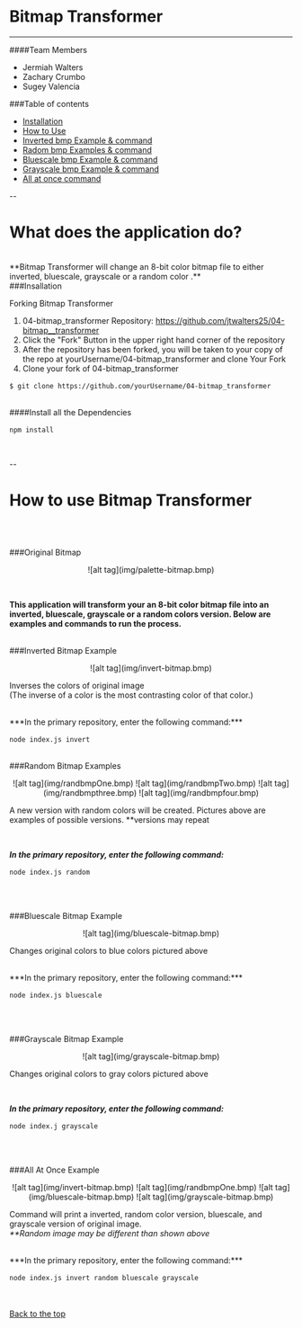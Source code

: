 <a name="top"></a>
# Bitmap Transformer
___



####Team Members
 * Jermiah Walters
 * Zachary Crumbo
 * Sugey Valencia

###Table of contents

  * [Installation](#Installation)
  * [How to Use](#usage)
   * [Inverted bmp Example & command](#invert)
   * [Radom bmp  Examples & command](#random)
   * [Bluescale bmp  Example & command](#blue) 
   * [Grayscale bmp  Example & command](#gray)
   * [All at once command](#all) 
   
  --
  
What does the application do?
=================
<br> 
**Bitmap Transformer will change an 8-bit color bitmap file to either inverted, bluescale, grayscale or a random color .**

<br> 
<a name="Installation">
###Insallation
</a>

Forking Bitmap Transformer

1. 04-bitmap_transformer Repository: https://github.com/jtwalters25/04-bitmap__transformer
2. Click the "Fork" Button in the upper right hand corner of the repository 
3. After the repository has been forked, you will be taken to your copy of the repo at yourUsername/04-bitmap_transformer
and clone Your Fork
4. Clone your fork of 04-bitmap_transformer

~~~~
$ git clone https://github.com/yourUsername/04-bitmap_transformer

~~~~

<br> 
####Install all the Dependencies
 

~~~~
npm install
~~~~
<br> 


--


How to use Bitmap Transformer
=================


<br> <br>
 
<a name="usage">
###Original Bitmap</a>
<br>
<p align="center">![alt tag](img/palette-bitmap.bmp)</p>

<br>

**This application will transform your an 8-bit color bitmap file into an inverted, bluescale, grayscale or a random colors version. Below are examples and commands to run the process.**
<br>
<br>


<a name="invert">
###Inverted Bitmap Example
</a>

<br>
<p align="center">![alt tag](img/invert-bitmap.bmp)

Inverses the colors of original image  
 (The inverse of a color is the most contrasting color of that color.) 
 </p>
 <br>
***In the primary repository, enter the following command:***

~~~~
node index.js invert
~~~~

<br>
<a name="random">
###Random Bitmap Examples
</a>


<br>
<p align="center">
![alt tag](img/randbmpOne.bmp)
![alt tag](img/randbmpTwo.bmp)
![alt tag](img/randbmpthree.bmp)
![alt tag](img/randbmpfour.bmp)


 A new version with random colors will be created. Pictures above are examples of possible versions. **versions may repeat</p>
<br>

***In the primary repository, enter the following command:***

~~~~
node index.js random
~~~~
<br><br>

<a name="blue">
###Bluescale Bitmap Example
</a>

<br>
<p align="center">![alt tag](img/bluescale-bitmap.bmp)

Changes original colors to blue colors pictured above</p>

<br>
***In the primary repository, enter the following command:***

~~~~
node index.js bluescale
~~~~
<br><br>

<a name="gray">
###Grayscale Bitmap Example
</a>
<br>
<p align="center">![alt tag](img/grayscale-bitmap.bmp)

Changes original colors to gray colors pictured above
</p>

<br>

***In the primary repository, enter the following command:***

~~~~ 
node index.j grayscale
~~~~

<br><br>

<a name="all">
###All At Once Example
</a>

<br>
<p align="center">![alt tag](img/invert-bitmap.bmp)
![alt tag](img/randbmpOne.bmp)
![alt tag](img/bluescale-bitmap.bmp)
![alt tag](img/grayscale-bitmap.bmp)

Command will print a inverted, random color version, bluescale, and  grayscale version of original image.   
   _**Random image may be different than shown above_
</p>

<br>
***In the primary repository, enter the following command:***

~~~~
node index.js invert random bluescale grayscale
~~~~
<br><br>
[Back to the top](#top)